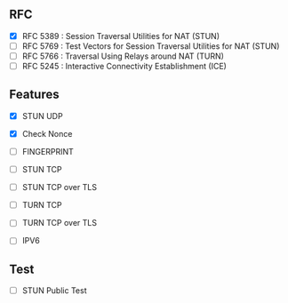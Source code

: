 RFC
-----

- [x] RFC 5389 : Session Traversal Utilities for NAT (STUN)
- [ ] RFC 5769 : Test Vectors for Session Traversal Utilities for NAT (STUN)
- [ ] RFC 5766 : Traversal Using Relays around NAT (TURN)
- [ ] RFC 5245 : Interactive Connectivity Establishment (ICE)

Features
--------

- [x] STUN UDP
- [x] Check Nonce
- [ ] FINGERPRINT
- [ ] STUN TCP
- [ ] STUN TCP over TLS
- [ ] TURN TCP
- [ ] TURN TCP over TLS
- [ ] IPV6



Test
------

- [ ] STUN Public Test
